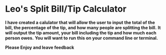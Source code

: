 # Leo's Split Bill/Tip Calculator
**I have created a calulator that will allow the user to input the total of the bill, the percentage of the tip, and how many people are splitting the bill.**
**It will output the tip amount, your bill including the tip and how much each person owes.**
**You will want to run this on your command line or terminal.**



**Please Enjoy and leave feedback**
